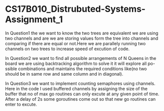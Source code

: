 # CS17B010_Distrubuted-Systems-Assignment_1

In Question1 the we want to know the two trees are equivalent we are using two channels and are we are storing values form the tree into channels and
comparing if there are equal or not.Here we are parallely running two channels on two trees to increase speed of excution of code.

In Question2 we want to find all possible arrangements of N Queens in the board we are using backtracking algorithm to solve it it will explore all po-
ssible combinations and maintains the required conditions like(no two should be in same row and same column and in diagonal).

In Question3 we want to implement counting semaphores using channels. Here in the code I used buffered channels by assigning the size of the buffer that
no of max go routines can only excute at any given point of time. After a delay of 2s some goroutines come out so that new go routines can enter to excute.
